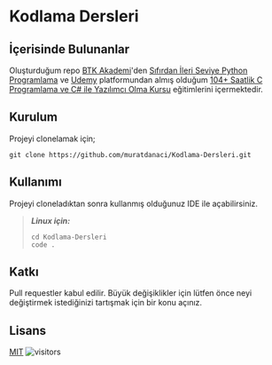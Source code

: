 # Kodlama Dersleri

## İçerisinde Bulunanlar

Oluşturduğum repo [BTK Akademi](https://www.btkakademi.gov.tr/)'den [Sıfırdan İleri Seviye Python Programlama](https://www.btkakademi.gov.tr/portal/course/sifirdan-ileri-seviye-python-programlama-5877) ve [Udemy](https://www.udemy.com) platformundan almış olduğum [104+ Saatlik C Programlama ve C# ile Yazılımcı Olma Kursu](https://www.udemy.com/course/yazilimci-olma-kursu/) eğitimlerini içermektedir. 

## Kurulum

Projeyi clonelamak için;

`git clone https://github.com/muratdanaci/Kodlama-Dersleri.git`

## Kullanımı

Projeyi cloneladıktan sonra kullanmış olduğunuz IDE ile açabilirsiniz.

> __*Linux için:*__
>
> ```
> cd Kodlama-Dersleri
> code .
> ```
>
> 

## Katkı

Pull requestler kabul edilir. Büyük değişiklikler için lütfen önce neyi değiştirmek istediğinizi tartışmak için bir konu açınız.

## Lisans

[MIT](https://choosealicense.com/licenses/mit/) 
![visitors](https://visitor-badge.laobi.icu/badge?page_id=page.id)
